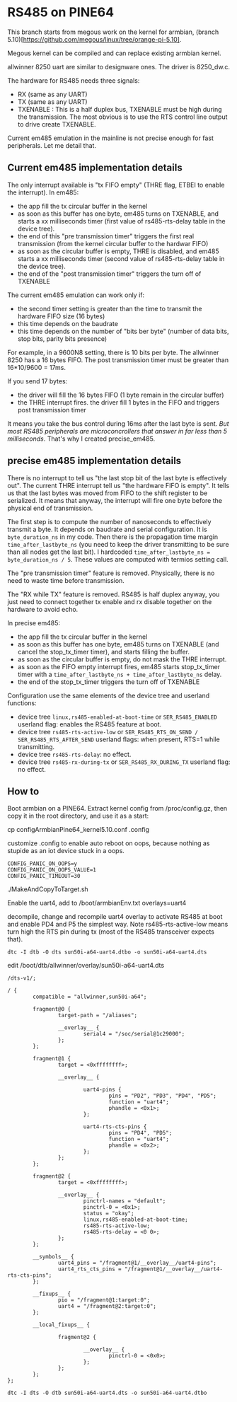 # RS485 on PINE64

This branch starts from megous work on the kernel for armbian, (branch 5.10)[https://github.com/megous/linux/tree/orange-pi-5.10].

Megous kernel can be compiled and can replace existing armbian kernel.

allwinner 8250 uart are similar to designware ones. The driver is 8250_dw.c.

The hardware for RS485 needs three signals:
- RX (same as any UART)
- TX (same as any UART)
- TXENABLE : This is a half duplex bus, TXENABLE must be high during the transmission. 
The most obvious is to use the RTS control line output to drive create TXENABLE.

Current em485 emulation in the mainline is not precise enough for fast peripherals. Let me detail that.

## Current em485 implementation details

The only interrupt available is "tx FIFO empty" (THRE flag, ETBEI to enable the interrupt). In em485:
- the app fill the tx circular buffer in the kernel
- as soon as this buffer has one byte, em485 turns on TXENABLE, and starts a xx milliseconds timer (first value of rs485-rts-delay table in the device tree).
- the end of this "pre transmission timer" triggers the first real transmission (from the kernel circular buffer to the hardwar FIFO)
- as soon as the circular buffer is empty, THRE is disabled, and em485 starts a xx milliseconds timer (second value of rs485-rts-delay table in the device tree).
- the end of the "post transmission timer" triggers the turn off of TXENABLE

The current em485 emulation can work only if:
- the second timer setting is greater than the time to transmit the hardware FIFO size (16 bytes)
- this time depends on the baudrate
- this time depends on the number of "bits ber byte" (number of data bits, stop bits, parity bits presence)

For example, in a 9600N8 setting, there is 10 bits per byte. The allwinner 8250 has a 16 bytes FIFO. The post transmission timer must be greater than 16*10/9600 = 17ms.

If you send 17 bytes:
- the driver will fill the 16 bytes FIFO (1 byte remain in the circular buffer)
- the THRE interrupt fires. the driver fill 1 bytes in the FIFO and triggers post transmission timer

It means you take the bus control during 16ms after the last byte is sent. *But most RS485 peripherals are microconcrollers that answer in far less than 5 milliseconds*. That's why I created precise_em485. 


## precise em485 implementation details

There is no interrupt to tell us "the last stop bit of the last byte is effectively out".
The current THRE interrupt tell us "the hardware FIFO is empty". It tells us that the last bytes was moved from FIFO to the shift register to be serialized.
It means that anyway, the interrupt will fire one byte before the physical end of transmission.

The first step is to compute the number of nanoseconds to effectively transmit a byte. It depends on baudrate and serial configuration. It is `byte_duration_ns` in my code. Then there is the propagation time margin `time_after_lastbyte_ns` (you need to keep the driver transmitting to be sure than all nodes get the last bit). I hardcoded `time_after_lastbyte_ns = byte_duration_ns / 5`. These values are computed with termios setting call.

The "pre transmission timer" feature is removed. Physically, there is no need to waste time before transmission.

The "RX while TX" feature is removed. RS485 is half duplex anyway, you just need to connect together tx enable and rx disable together on the hardware to avoid echo.

In precise em485:
- the app fill the tx circular buffer in the kernel 
- as soon as this buffer has one byte, em485 turns on TXENABLE (and cancel the stop_tx_timer timer), and starts filling the buffer.
- as soon as the circular buffer is empty, do not mask the THRE interrupt.
- as soon as the FIFO empty interrupt fires, em485 starts stop_tx_timer timer with a `time_after_lastbyte_ns + time_after_lastbyte_ns` delay.
- the end of the stop_tx_timer triggers the turn off of TXENABLE

Configuration use the same elements of the device tree and userland functions:
- device tree `linux,rs485-enabled-at-boot-time` or `SER_RS485_ENABLED` userland flag: enables the RS485 feature at boot.
- device tree `rs485-rts-active-low` or `SER_RS485_RTS_ON_SEND / SER_RS485_RTS_AFTER_SEND` userland flags: when present, RTS=1 while transmitting. 
- device tree `rs485-rts-delay`: no effect.
- device tree `rs485-rx-during-tx` or `SER_RS485_RX_DURING_TX` userland flag: no effect.



## How to

Boot armbian on a PINE64.
Extract kernel config from /proc/config.gz, then copy it in the root directory, and use it as a start:

 cp configArmbianPine64_kernel5.10.conf .config

customize .config to enable auto reboot on oops, because nothing as stupide as an iot device stuck in a oops.
```
CONFIG_PANIC_ON_OOPS=y
CONFIG_PANIC_ON_OOPS_VALUE=1
CONFIG_PANIC_TIMEOUT=30
```


./MakeAndCopyToTarget.sh

Enable the uart4, add to  /boot/armbianEnv.txt
overlays=uart4



decompile, change and recompile uart4 overlay to activate RS485 at boot and enable PD4 and P5 the simplest way.
Note rs485-rts-active-low means turn high the RTS pin during tx (most of the RS485 transceiver expects that).

```
dtc -I dtb -O dts sun50i-a64-uart4.dtbo -o sun50i-a64-uart4.dts
```
edit /boot/dtb/allwinner/overlay/sun50i-a64-uart4.dts


```
/dts-v1/;

/ {
        compatible = "allwinner,sun50i-a64";

        fragment@0 {
                target-path = "/aliases";

                __overlay__ {
                        serial4 = "/soc/serial@1c29000";
                };
        };

        fragment@1 {
                target = <0xffffffff>;

                __overlay__ {

                        uart4-pins {
                                pins = "PD2", "PD3", "PD4", "PD5";
                                function = "uart4";
                                phandle = <0x1>;
                        };

                        uart4-rts-cts-pins {
                                pins = "PD4", "PD5";
                                function = "uart4";
                                phandle = <0x2>;
                        };
                };
        };

        fragment@2 {
                target = <0xffffffff>;

                __overlay__ {
                        pinctrl-names = "default";
                        pinctrl-0 = <0x1>;
                        status = "okay";
                        linux,rs485-enabled-at-boot-time;
                        rs485-rts-active-low;
                        rs485-rts-delay = <0 0>;
                };
        };

        __symbols__ {
                uart4_pins = "/fragment@1/__overlay__/uart4-pins";
                uart4_rts_cts_pins = "/fragment@1/__overlay__/uart4-rts-cts-pins";
        };

        __fixups__ {
                pio = "/fragment@1:target:0";
                uart4 = "/fragment@2:target:0";
        };

        __local_fixups__ {

                fragment@2 {

                        __overlay__ {
                                pinctrl-0 = <0x0>;
                        };
                };
        };
};

```

```
dtc -I dts -O dtb sun50i-a64-uart4.dts -o sun50i-a64-uart4.dtbo

```


